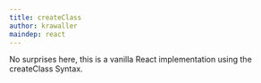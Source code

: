 ```yaml
---
title: createClass
author: krawaller
maindep: react
---
```


No surprises here, this is a vanilla React implementation using the createClass Syntax.